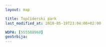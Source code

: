 ```yaml
---
layout: map

title: Topčiderski park
last_modified_at: 2018-05-19T23:04:06+02:00

WDPA: [555588968]
geoSrbija:
---
```


